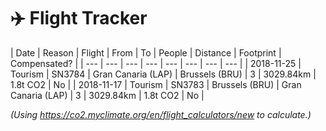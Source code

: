 # ✈️ Flight Tracker

| Date | Reason | Flight | From | To | People | Distance | Footprint | Compensated? |
| --- | --- | --- | --- | --- | --- | --- | --- |
| 2018-11-25 | Tourism | SN3784 | Gran Canaria (LAP) | Brussels (BRU) | 3 | 3029.84km | 1.8t CO2 | No |
| 2018-11-17 | Tourism | SN3783 | Brussels (BRU) | Gran Canaria (LAP) | 3 | 3029.84km | 1.8t CO2 | No |

_(Using https://co2.myclimate.org/en/flight_calculators/new to calculate.)_
